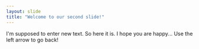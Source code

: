 ```yaml
---
layout: slide
title: "Welcome to our second slide!"
---
```

I'm supposed to enter new text. So here it is. I hope you are happy...
Use the left arrow to go back!
